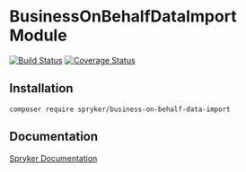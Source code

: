 # BusinessOnBehalfDataImport Module
[![Build Status](https://travis-ci.org/spryker/business-on-behalf-data-import.svg)](https://travis-ci.org/spryker/business-on-behalf-data-import)
[![Coverage Status](https://coveralls.io/repos/github/spryker/business-on-behalf-data-import/badge.svg)](https://coveralls.io/github/spryker/business-on-behalf-data-import)

## Installation

```
composer require spryker/business-on-behalf-data-import
```

## Documentation

[Spryker Documentation](https://academy.spryker.com/developing_with_spryker/module_guide/modules.html)
